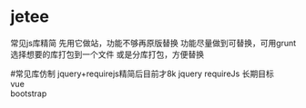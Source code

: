 # jetee
常见js库精简 先用它做站，功能不够再原版替换
功能尽量做到可替换，可用grunt选择想要的库打包到一个文件 或是分库打包，方便替换 


#常见库仿制  jquery+requirejs精简后目前才8k
jquery
requireJs 
长期目标  
vue  
bootstrap  
 
